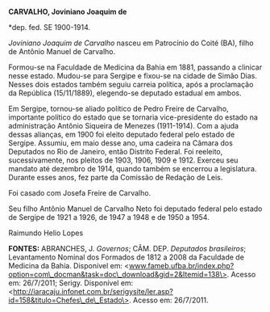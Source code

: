 **CARVALHO, Joviniano Joaquim de**

\*dep. fed. SE 1900-1914.

*Joviniano Joaquim de Carvalho* nasceu em Patrocínio do Coité (BA),
filho de Antônio Manuel de Carvalho.

Formou-se na Faculdade de Medicina da Bahia em 1881, passando a clinicar
nesse estado. Mudou-se para Sergipe e fixou-se na cidade de Simão Dias.
Nesses dois estados também seguiu carreia política, após a proclamação
da República (15/11/1889), elegendo-se deputado estadual em ambos.

Em Sergipe, tornou-se aliado político de Pedro Freire de Carvalho,
importante político do estado que se tornaria vice-presidente do estado
na administração Antônio Siqueira de Menezes (1911-1914). Com a ajuda
dessas alianças, em 1900 foi eleito deputado federal pelo estado de
Sergipe. Assumiu, em maio desse ano, uma cadeira na Câmara dos Deputados
no Rio de Janeiro, então Distrito Federal. Foi reeleito, sucessivamente,
nos pleitos de 1903, 1906, 1909 e 1912. Exerceu seu mandato até dezembro
de 1914, quando também se encerrou a legislatura. Durante esses anos,
fez parte da Comissão de Redação de Leis.

Foi casado com Josefa Freire de Carvalho.

Seu filho Antônio Manuel de Carvalho Neto foi deputado federal pelo
estado de Sergipe de 1921 a 1926, de 1947 a 1948 e de 1950 a 1954.

Raimundo Helio Lopes

**FONTES:** ABRANCHES, J. *Governos*; CÂM. DEP. *Deputados brasileiros*;
Levantamento Nominal dos Formados de 1812 a 2008 da Faculdade de
Medicina da Bahia. Disponível em:
\<www.fameb.ufba.br/index.php?option=com\_docman&task=doc\_download&gid=2&Itemid=138\>.
Acesso em: 26/7/2011; Serigy. Disponível em:
\<http://iaracaju.infonet.com.br/serigysite/ler.asp?id=158&titulo=Chefes\_de\_Estado\>.
Acesso em: 26/7/2011.
